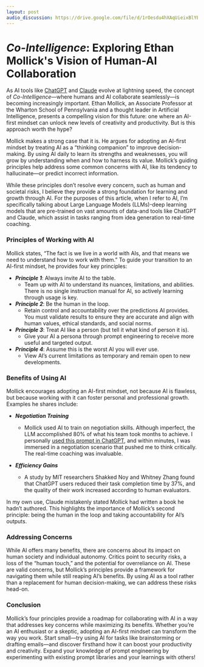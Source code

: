 ```yaml
---
layout: post
audio_discussion: https://drive.google.com/file/d/1rOesdu4hXAqUieixBlYEFsOSJEtTK5lj
---
```

# *Co-Intelligence*: Exploring Ethan Mollick's Vision of Human-AI Collaboration

As AI tools like [ChatGPT](https://www.chatgpt.com) and [Claude](https://claude.ai) evolve at lightning speed, the concept of *Co-Intelligence*—where humans and AI collaborate seamlessly—is becoming increasingly important. Ethan Mollick, an Associate Professor at the Wharton School of Pennsylvania and a thought leader in Artificial Intelligence, presents a compelling vision for this future: one where an AI-first mindset can unlock new levels of creativity and productivity. But is this approach worth the hype? 

Mollick makes a strong case that it is. He argues for adopting an AI-first mindset by treating AI as a “thinking companion” to improve decision-making. By using AI daily to learn its strengths and weaknesses, you will grow by understanding when and how to harness its value. Mollick’s guiding principles help address some common concerns with AI, like its tendency to hallucinate—or predict incorrect information.

While these principles don’t resolve every concern, such as human and societal risks, I believe they provide a strong foundation for learning and growth through AI. For the purposes of this article, when I refer to AI, I’m specifically talking about Large Language Models (LLMs)-deep learning models that are pre-trained on vast amounts of data-and tools like ChatGPT and Claude, which assist in tasks ranging from idea generation to real-time coaching.

### Principles of Working with AI
Mollick states, “The fact is we live in a world with AIs, and that means we need to understand how to work with them.” To guide your transition to an AI-first mindset, he provides four key principles:

- ***Principle 1***: Always invite AI to the table.
  - Team up with AI to understand its nuances, limitations, and abilities. There is no single instruction manual for AI, so actively learning through usage is key.
- ***Principle 2***: Be the human in the loop.
  - Retain control and accountability over the predictions AI provides. You must validate results to ensure they are accurate and align with human values, ethical standards, and social norms.
- ***Principle 3***: Treat AI like a person (but tell it what kind of person it is).
  - Give your AI a persona through prompt engineering to receive more useful and targeted output.
- ***Principle 4***: Assume this is the worst AI you will ever use.
  - View AI’s current limitations as temporary and remain open to new developments.
 
### Benefits of Using AI
Mollick encourages adopting an AI-first mindset, not because AI is flawless, but because working with it can foster personal and professional growth. Examples he shares include:

- ***Negotiation Training***
  - Mollick used AI to train on negotiation skills. Although imperfect, the LLM accomplished 80% of what his team took months to achieve. I personally [used this prompt in ChatGPT](../documentation/NegotiationExample.md), and within minutes, I was immersed in a negotiation scenario that pushed me to think critically. The real-time coaching was invaluable.

- ***Efficiency Gains***
  - A study by MIT researchers Shakked Noy and Whitney Zhang found that ChatGPT users reduced their task completion time by 37%, and the quality of their work increased according to human evaluators.

In my own use, Claude mistakenly stated Mollick had written a book he hadn’t authored. This highlights the importance of Mollick’s second principle: being the human in the loop and taking accountability for AI’s outputs.

### Addressing Concerns

While AI offers many benefits, there are concerns about its impact on human society and individual autonomy. Critics point to security risks, a loss of the “human touch,” and the potential for overreliance on AI. These are valid concerns, but Mollick’s principles provide a framework for navigating them while still reaping AI’s benefits. By using AI as a tool rather than a replacement for human decision-making, we can address these risks head-on.

### Conclusion

Mollick’s four principles provide a roadmap for collaborating with AI in a way that addresses key concerns while maximizing its benefits. Whether you’re an AI enthusiast or a skeptic, adopting an AI-first mindset can transform the way you work. Start small—try using AI for tasks like brainstorming or drafting emails—and discover firsthand how it can boost your productivity and creativity. Expand your knowledge of prompt engineering by experimenting with existing prompt libraries and your learnings with others!
